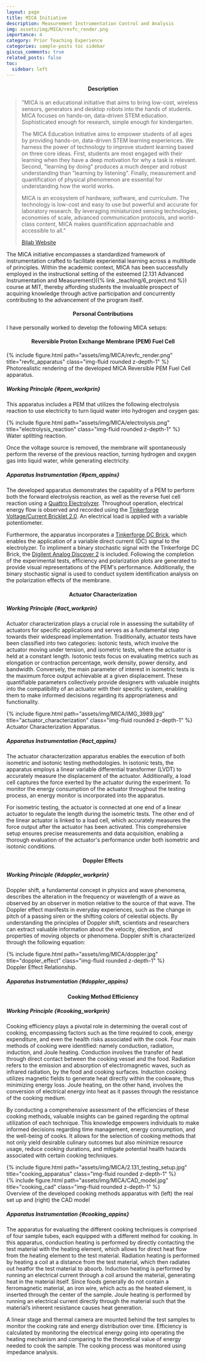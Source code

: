 ```yaml
---
layout: page
title: MICA Initiative
description: Measurement Instrumentation Control and Analysis
img: assets/img/MICA/revfc_render.png
importance: 4
category: Prior Teaching Experience
categories: sample-posts toc sidebar
giscus_comments: true
related_posts: false
toc:
  sidebar: left
---
```


<h4 id="descript_mica" style="text-align: center;"> Description</h4>

> "MICA is an educational initiative that aims to bring low-cost, wireless sensors, generators and desktop robots into the hands of students. MICA focuses on hands-on, data-driven STEM education. Sophisticated enough for research, simple enough for kindergarten. 
> 
> The MICA Education Initiative aims to empower students of all ages by providing hands-on, data-driven STEM learning experiences. We harness the power of technology to improve student learning based on three core ideas. First, students are most engaged with their learning when they have a deep motivation for why a task is relevant. Second, "learning by doing" produces a much deeper and robust understanding than "learning by listening". Finally, measurement and quantification of physical phenomenon are essential for understanding how the world works.
>
>MICA is an ecosystem of hardware, software, and curriculum. The technology is low-cost and easy to use but powerful and accurate for laboratory research. By leveraging miniaturized sensing technologies, economies of scale, advanced communication protocols, and world-class content, MICA makes quantification approachable and accessible to all." 
>
>[Bilab Website](https://bioinstrumentation.mit.edu/mica.html)

The MICA initiative encompasses a standardized framework of instrumentation crafted to facilitate experiential learning across a multitude of principles. Within the academic context, MICA has been successfully employed in the instructional setting of the esteemed [2.131 Advanced Instrumentation and Measurement]({% link _teaching/6_project.md %}) course at MIT, thereby affording students the invaluable prospect of acquiring knowledge through active participation and concurrently contributing to the advancement of the program itself.

<h4 id="percont_2131" style="text-align: center;"> Personal Contributions</h4>

I have personally worked to develop the following MICA setups:

<h4 id="mica_PEM" style="text-align: center;">Reversible Proton Exchange Membrane (PEM) Fuel Cell</h4>

<div class="d-flex justify-content-center">
    <div class="col-sm-6 mt-3 mt-md-0">
        {% include figure.html path="assets/img/MICA/revfc_render.png" title="revfc_apparatus" class="img-fluid rounded z-depth-1" %}
    </div>
</div>
<div class="caption">
    Photorealistic rendering of the developed MICA Reversible PEM Fuel Cell apparatus.
</div>

##### Working Principle {#pem_workprin}

This apparatus includes a PEM that utilizes the following electrolysis reaction to use electricity to turn liquid water into hydrogen and oxygen gas:

<div class="d-flex justify-content-center">
    <div class="col-sm-5 mt-3 mt-md-0">
        {% include figure.html path="assets/img/MICA/electrolysis.png" title="electrolysis_reaction" class="img-fluid rounded z-depth-1" %}
    </div>
</div>
<div class="caption">
    Water splitting reaction.
</div>

Once the voltage source is removed, the membrane will spontaneously perform the reverse of the previous reaction, turning hydrogen and oxygen gas into liquid water, while generating electricity. 

##### Apparatus Instrumentation {#pem_appins}

The developed apparatus demonstrates the capablity of a PEM to perform both the forward electrolysis reaction, as well as the reverse fuel cell reaction using a [Quattro Electrolyzer](https://www.google.com/search?client=safari&rls=en&q=fuel+cell+store+quattro+electrolyzer&ie=UTF-8&oe=UTF-8). Throughout operation, electrical energy flow is observed and recorded using the [Tinkerforge Voltage/Current Bricklet 2.0](https://www.google.com/search?client=safari&rls=en&q=tinkerforge+voltage+current+2.0&ie=UTF-8&oe=UTF-8). An electrical load is applied with a variable potentiometer. 

Furthermore, the apparatus incorporates a [Tinkerforge DC Brick](https://www.tinkerforge.com/en/doc/Hardware/Bricks/DC_Brick.html), which enables the application of a variable direct current (DC) signal to the electrolyzer. To impliment a binary stochastic signal with the Tinkerforge DC Brick, the [Digilent Analog Discover 2](https://www.googleadservices.com/pagead/aclk?sa=L&ai=DChcSEwjH5aXF75X_AhVb9OMHHWYoDtsYABARGgJ5bQ&ae=2&ohost=www.google.com&cid=CAESbOD2vrzUaQhsF1LI97cH3NzLZ00TRgDf413_UGx2yuKOYqv2oOC2RxBV62hCKHWS2-wjjPG582V6Kj-GMPOhGqBKx9OMbVw2NPa8ahJk9YkCdoO6Yq0MoCWDDh8Kv6UDTCLTpymtQ9tmXgrYpw&sig=AOD64_3yuIZFT9PVdJKlqDgUBjBc8W9N-w&q&adurl&ved=2ahUKEwjn9JbF75X_AhWJKlkFHbfVCxEQ0Qx6BAgHEAM&nis=2&dct=1) is included. Following the completion of the experimental tests, efficiency and polarization plots are generated to provide visual representations of the PEM's performance. Additionally, the binary stochastic signal is used to conduct system identification analysis on the polarization effects of the membrane. 

<h4 id="mica_actuator" style="text-align: center;">Actuator Characterization</h4>

##### Working Principle {#act_workprin}
Actuator characterization plays a crucial role in assessing the suitability of actuators for specific applications and serves as a fundamental step towards their widespread implementation. Traditionally, actuator tests have been classified into two categories: isotonic tests, which involve the actuator moving under tension, and isometric tests, where the actuator is held at a constant length. Isotonic tests focus on evaluating metrics such as elongation or contraction percentage, work density, power density, and bandwidth. Conversely, the main parameter of interest in isometric tests is the maximum force output achievable at a given displacement. These quantifiable parameters collectively provide designers with valuable insights into the compatibility of an actuator with their specific system, enabling them to make informed decisions regarding its appropriateness and functionality.

<div class="d-flex justify-content-center">
    <div class="col-sm-9 mt-3 mt-md-0">
        {% include figure.html path="assets/img/MICA/IMG_3989.jpg" title="actuator_characterization" class="img-fluid rounded z-depth-1" %}
    </div>
</div>
<div class="caption">
    Actuator Characterization Apparatus.
</div>

##### Apparatus Instrumentation {#act_appins}

The actuator characterization apparatus enables the execution of both isometric and isotonic testing methodologies. In isotonic tests, the apparatus employs a linear variable differential transformer (LVDT) to accurately measure the displacement of the actuator. Additionally, a load cell captures the force exerted by the actuator during the experiment. To monitor the energy consumption of the actuator throughout the testing process, an energy monitor is incorporated into the apparatus.

For isometric testing, the actuator is connected at one end of a linear actuator to regulate the length during the isometric tests. The other end of the linear actuator is linked to a load cell, which accurately measures the force output after the actuator has been activated. This comprehensive setup ensures precise measurements and data acquisition, enabling a thorough evaluation of the actuator's performance under both isometric and isotonic conditions.

<h4 id="mica_doppler" style="text-align: center;">Doppler Effects</h4>

##### Working Principle {#doppler_workprin}
Doppler shift, a fundamental concept in physics and wave phenomena, describes the alteration in the frequency or wavelength of a wave as observed by an observer in motion relative to the source of that wave. The Doppler effect manifests in everyday experiences, such as the change in pitch of a passing siren or the shifting colors of celestial objects. By understanding the principles of Doppler shift, scientists and researchers can extract valuable information about the velocity, direction, and properties of moving objects or phenomena. Doppler shift is characterized through the following equation: 

<div class="d-flex justify-content-center">
    <div class="col-sm mt-3 mt-md-0">
        {% include figure.html path="assets/img/MICA/doppler.jpg" title="doppler_effect" class="img-fluid rounded z-depth-1" %}
    </div>
</div>
<div class="caption">
    Doppler Effect Relationship.
</div>


##### Apparatus Instrumentation {#doppler_appins}

<h4 id="mica_cooking" style="text-align: center;">Cooking Method Efficiency</h4>

##### Working Principle {#cooking_workprin}

Cooking efficiency plays a pivotal role in determining the overall cost of cooking, encompassing factors such as the time required to cook, energy expenditure, and even the health risks associated with the cook. Four main methods of cooking were identified: namely conduction, radiation, induction, and Joule heating. Conduction involves the transfer of heat through direct contact between the cooking vessel and the food. Radiation refers to the emission and absorption of electromagnetic waves, such as infrared radiation, by the food and cooking surfaces. Induction cooking utilizes magnetic fields to generate heat directly within the cookware, thus minimizing energy loss. Joule heating, on the other hand, involves the conversion of electrical energy into heat as it passes through the resistance of the cooking medium.

By conducting a comprehensive assessment of the efficiencies of these cooking methods, valuable insights can be gained regarding the optimal utilization of each technique. This knowledge empowers individuals to make informed decisions regarding time management, energy consumption, and the well-being of cooks. It allows for the selection of cooking methods that not only yield desirable culinary outcomes but also minimize resource usage, reduce cooking durations, and mitigate potential health hazards associated with certain cooking techniques.

<div class="row justify-content-sm-center">
    <div class="col-sm-8 mt-3 mt-md-0">
        {% include figure.html path="assets/img/MICA/2.131_testing_setup.jpg" title="cooking_apparatus" class="img-fluid rounded z-depth-1" %}
    </div>
    <div class="col-sm-4 mt-3 mt-md-0">
        {% include figure.html path="assets/img/MICA/CAD_model.jpg" title="cooking_cad" class="img-fluid rounded z-depth-1" %}
    </div>
</div>
<div class="caption">
    Overview of the developed cooking methods apparatus with (left) the real set up and (right) the CAD model
</div>

##### Apparatus Instrumentation {#cooking_appins}
The apparatus for evaluating the different cooking techniques is comprised of four sample tubes, each equipped with a different method for cooking. In this apparatus, conduction heating is performed by directly contacting the test material with the heating element, which allows for direct heat flow from the heating element to the test material. Radiation heating is performed by  heating a coil at a distance from the test material, which then radiates out heatfor the test material to absorb. Induction heating is performed by running an electrical current through a coil around the material, generating heat in the material itself. Since foods generally do not contain a ferromagnetic material, an iron wire, which acts as the heated element, is inserted through the center of the sample. Joule heating is performed by running an electrical current directly through the material such that the material’s inherent resistance causes heat generation.

A linear stage and thermal camera are mounted behind the test samples to monitor the cooking rate and energy distribution over time. Efficiency is calculated by monitoring the electrical energy going into operating the heating mechanism and comparing to the theoretical value of energy needed to cook the sample. The cooking process was monitored using impedance analysis. 